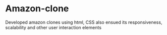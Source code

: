 # Amazon-clone
Developed amazon clones using html, CSS  also ensued its responsiveness, scalability and other user interaction elements 
